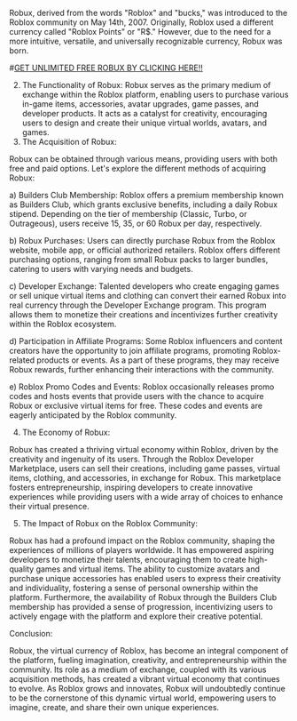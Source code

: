 Robux, derived from the words "Roblox" and "bucks," was introduced to the Roblox community on May 14th, 2007. Originally, Roblox used a different currency called "Roblox Points" or "R$." However, due to the need for a more intuitive, versatile, and universally recognizable currency, Robux was born.

#[GET UNLIMITED FREE ROBUX BY CLICKING HERE!!](https://robux-nifo.blogspot.com/)

2. The Functionality of Robux:
Robux serves as the primary medium of exchange within the Roblox platform, enabling users to purchase various in-game items, accessories, avatar upgrades, game passes, and developer products. It acts as a catalyst for creativity, encouraging users to design and create their unique virtual worlds, avatars, and games.
3. The Acquisition of Robux:

Robux can be obtained through various means, providing users with both free and paid options. Let's explore the different methods of acquiring Robux:

a) Builders Club Membership: Roblox offers a premium membership known as Builders Club, which grants exclusive benefits, including a daily Robux stipend. Depending on the tier of membership (Classic, Turbo, or Outrageous), users receive 15, 35, or 60 Robux per day, respectively.

b) Robux Purchases: Users can directly purchase Robux from the Roblox website, mobile app, or official authorized retailers. Roblox offers different purchasing options, ranging from small Robux packs to larger bundles, catering to users with varying needs and budgets.

c) Developer Exchange: Talented developers who create engaging games or sell unique virtual items and clothing can convert their earned Robux into real currency through the Developer Exchange program. This program allows them to monetize their creations and incentivizes further creativity within the Roblox ecosystem.

d) Participation in Affiliate Programs: Some Roblox influencers and content creators have the opportunity to join affiliate programs, promoting Roblox-related products or events. As a part of these programs, they may receive Robux rewards, further enhancing their interactions with the community.

e) Roblox Promo Codes and Events: Roblox occasionally releases promo codes and hosts events that provide users with the chance to acquire Robux or exclusive virtual items for free. These codes and events are eagerly anticipated by the Roblox community.

4. The Economy of Robux:

Robux has created a thriving virtual economy within Roblox, driven by the creativity and ingenuity of its users. Through the Roblox Developer Marketplace, users can sell their creations, including game passes, virtual items, clothing, and accessories, in exchange for Robux. This marketplace fosters entrepreneurship, inspiring developers to create innovative experiences while providing users with a wide array of choices to enhance their virtual presence.

5. The Impact of Robux on the Roblox Community:

Robux has had a profound impact on the Roblox community, shaping the experiences of millions of players worldwide. It has empowered aspiring developers to monetize their talents, encouraging them to create high-quality games and virtual items. The ability to customize avatars and purchase unique accessories has enabled users to express their creativity and individuality, fostering a sense of personal ownership within the platform. Furthermore, the availability of Robux through the Builders Club membership has provided a sense of progression, incentivizing users to actively engage with the platform and explore their creative potential.

Conclusion:

Robux, the virtual currency of Roblox, has become an integral component of the platform, fueling imagination, creativity, and entrepreneurship within the community. Its role as a medium of exchange, coupled with its various acquisition methods, has created a vibrant virtual economy that continues to evolve. As Roblox grows and innovates, Robux will undoubtedly continue to be the cornerstone of this dynamic virtual world, empowering users to imagine, create, and share their own unique experiences.
